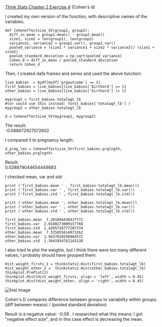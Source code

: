 [Think Stats Chapter 2 Exercise 4](http://greenteapress.com/thinkstats2/html/thinkstats2003.html#toc24) (Cohen's d)


I created my own version of the function, with descriptive names of the variables.  


    def Coheneffectsize_SV(group1, group2):    
      diff_in_mean = group1.mean() - group2.mean()   
      size1, size2 = len(group1), len(group2)   
      variance1, variance2 = group1.var(), group2.var() 
      pooled_variance = (size1 * variance1 + size2 * variance2)/ (size1 + size2)  
      pooled_standard_deviation = np.sqrt(pooled_variance)  
      Cohen_d = diff_in_mean / pooled_standard_deviation  
      return Cohen_d
 
  
  
  
  
Then, I created dafa frames and series and used the above function:

    live_babies  = mydf[mydf['prgoutcome'] == 1]  
    first_babies = live_babies[live_babies['birthord'] == 1]  
    other_babies = live_babies[live_babies['birthord'] != 1]  

    mygroup1 = first_babies.totalwgt_lb  
    #(or could use this instead: forst_babies['totalwgt_lb'] )
    mygroup2 = other_babies.totalwgt_lb 

    d = Coheneffectsize_SV(mygroup1, mygroup2) 
  
The result:  
-0.088672927072602 

I compared it to pregnancy length:  

    d_preg_len = Coheneffectsize_SV(first_babies.prglngth, other_babies.prglngth)  
   
  Result:    
0.028879044654449883  

I checked mean, var and std:

    print ('first_babies.mean ' , first_babies.totalwgt_lb.mean())  
    print ('first_babies.var ' , first_babies.totalwgt_lb.var()) 
    print ('first_babies.std ' , first_babies.totalwgt_lb.std()) 
  
    print ('other_babies.mean ', other_babies.totalwgt_lb.mean())   
    print ('other_babies.var ' , other_babies.totalwgt_lb.var())   
    print ('other_babies.std ' , other_babies.totalwgt_lb.std())   

    first_babies.mean  7.201094430437772  
    first_babies.var  2.0180273009157768  
    first_babies.std  1.4205728777207374  
    other_babies.mean  7.325855614973262  
    other_babies.var  1.9437810258964572  
    other_babies.std  1.3941954762143138 

I also tried to plot the weights, but  I think there were too many different values, I probably should have grouped them:

    Hist_weight_firsts_1 = thinkstats2.Hist(first_babies.totalwgt_lb)  
    Hist_weight_other_2 =  thinkstats2.Hist(other_babies.totalwgt_lb)  
    thinkplot.PrePlot(2) 
    thinkplot.Hist(Hist_weight_firsts, align = 'left', width = 0.45)  
    thinkplot.Hist(Hist_weight_other, align = 'right', width = 0.45)  

![hist image](/img/Added_Image_Stats_2_4.pages)

Cohen's D compares difference between groups to variability within groups.  
(diff between means) /  (pooled standard deviation)  
  
   
  Result is a negative value: -0.08 . 
  I researched what this means: I got "negative effect size", and in this case effect is decreasing the mean.  
   
